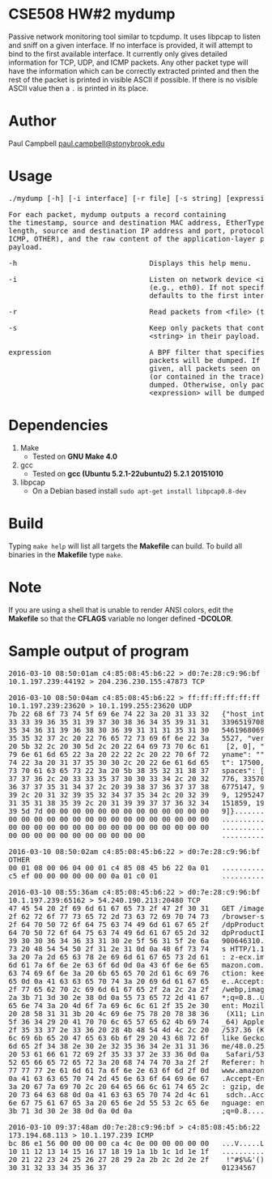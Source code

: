 # CSE508 HW&#35;2 mydump

Passive network monitoring tool similar to tcpdump. It uses libpcap to
listen and sniff on a given interface. If no interface is provided, it will
attempt to bind to the first available interface. It currently only gives detailed
information for TCP, UDP, and ICMP packets. Any other packet type will have the
information which can be correctly extracted printed and then the rest of the
packet is printed in visible ASCII if possible. If there is no visible ASCII value
then a `.` is printed in its place.

# Author

Paul Campbell <paul.campbell@stonybrook.edu>

# Usage

<pre>
./mydump [-h] [-i interface] [-r file] [-s string] [expression]

For each packet, mydump outputs a record containing
the timestamp, source and destination MAC address, EtherType, packet
length, source and destination IP address and port, protocol (TCP, UDP,
ICMP, OTHER), and the raw content of the application-layer packet
payload.

-h                               Displays this help menu.

-i                               Listen on network device &lt;interface&gt;
                                 (e.g., eth0). If not specified,
                                 defaults to the first interface found.

-r                               Read packets from &lt;file&gt; (tcpdump format).

-s                               Keep only packets that contain
                                 &lt;string&gt; in their payload.

expression                       A BPF filter that specifies which
                                 packets will be dumped. If no filter is
                                 given, all packets seen on the interface
                                 (or contained in the trace) will be
                                 dumped. Otherwise, only packets matching
                                 &lt;expression&gt; will be dumped.
</pre>

# Dependencies

1. Make
    * Tested on **GNU Make 4.0**
2. gcc
    * Tested on **gcc (Ubuntu 5.2.1-22ubuntu2) 5.2.1 20151010**
3. libpcap
    * On a Debian based install `sudo apt-get install libpcap0.8-dev`

# Build

Typing `make help` will list all targets the **Makefile** can build.
To build all binaries in the **Makefile** type `make`.

# Note

If you are using a shell that is unable to render ANSI colors, edit the **Makefile**
so that the **CFLAGS** variable no longer defined **-DCOLOR**.

# Sample output of program

<pre>
2016-03-10 08:50:01am c4:85:08:45:b6:22 > d0:7e:28:c9:96:bf 0x0800    66
10.1.197.239:44192 > 204.236.230.155:47873 TCP

2016-03-10 08:50:04am c4:85:08:45:b6:22 > ff:ff:ff:ff:ff:ff 0x0800   237
10.1.197.239:23620 > 10.1.199.255:23620 UDP
7b 22 68 6f 73 74 5f 69 6e 74 22 3a 20 31 33 32   {"host_int": 132
33 33 39 36 35 31 39 37 30 38 36 34 35 39 31 31   3396519708645911
35 34 36 31 39 36 38 30 36 39 31 31 31 35 31 30   5461968069111510
35 35 32 37 2c 20 22 76 65 72 73 69 6f 6e 22 3a   5527, "version":
20 5b 32 2c 20 30 5d 2c 20 22 64 69 73 70 6c 61    [2, 0], "displa
79 6e 61 6d 65 22 3a 20 22 22 2c 20 22 70 6f 72   yname": "", "por
74 22 3a 20 31 37 35 30 30 2c 20 22 6e 61 6d 65   t": 17500, "name
73 70 61 63 65 73 22 3a 20 5b 38 35 32 31 38 37   spaces": [852187
37 37 36 2c 20 33 33 35 37 30 30 33 34 2c 20 32   776, 33570034, 2
36 37 37 35 31 34 37 2c 20 39 38 37 36 37 37 38   6775147, 9876778
39 2c 20 31 32 39 35 32 34 37 35 34 2c 20 32 39   9, 129524754, 29
31 35 31 38 35 39 2c 20 31 39 39 37 37 36 32 34   151859, 19977624
39 5d 7d 00 00 00 00 00 00 00 00 00 00 00 00 00   9]}.............
00 00 00 00 00 00 00 00 00 00 00 00 00 00 00 00   ................
00 00 00 00 00 00 00 00 00 00 00 00 00 00 00 00   ................
00 00 00 00 00 00 00 00 00 00 00                  ...........

2016-03-10 08:50:02am c4:85:08:45:b6:22 > d0:7e:28:c9:96:bf 0x0806    42
OTHER
00 01 08 00 06 04 00 01 c4 85 08 45 b6 22 0a 01   ...........E."..
c5 ef 00 00 00 00 00 00 0a 01 c0 01               ............

2016-03-10 08:55:36am c4:85:08:45:b6:22 > d0:7e:28:c9:96:bf 0x0800   476
10.1.197.239:65162 > 54.240.190.213:20480 TCP
47 45 54 20 2f 69 6d 61 67 65 73 2f 47 2f 30 31   GET /images/G/01
2f 62 72 6f 77 73 65 72 2d 73 63 72 69 70 74 73   /browser-scripts
2f 64 70 50 72 6f 64 75 63 74 49 6d 61 67 65 2f   /dpProductImage/
64 70 50 72 6f 64 75 63 74 49 6d 61 67 65 2d 32   dpProductImage-2
39 30 30 36 34 36 33 31 30 2e 5f 56 31 5f 2e 6a   900646310._V1_.j
73 20 48 54 54 50 2f 31 2e 31 0d 0a 48 6f 73 74   s HTTP/1.1..Host
3a 20 7a 2d 65 63 78 2e 69 6d 61 67 65 73 2d 61   : z-ecx.images-a
6d 61 7a 6f 6e 2e 63 6f 6d 0d 0a 43 6f 6e 6e 65   mazon.com..Conne
63 74 69 6f 6e 3a 20 6b 65 65 70 2d 61 6c 69 76   ction: keep-aliv
65 0d 0a 41 63 63 65 70 74 3a 20 69 6d 61 67 65   e..Accept: image
2f 77 65 62 70 2c 69 6d 61 67 65 2f 2a 2c 2a 2f   /webp,image/*,*/
2a 3b 71 3d 30 2e 38 0d 0a 55 73 65 72 2d 41 67   *;q=0.8..User-Ag
65 6e 74 3a 20 4d 6f 7a 69 6c 6c 61 2f 35 2e 30   ent: Mozilla/5.0
20 28 58 31 31 3b 20 4c 69 6e 75 78 20 78 38 36    (X11; Linux x86
5f 36 34 29 20 41 70 70 6c 65 57 65 62 4b 69 74   _64) AppleWebKit
2f 35 33 37 2e 33 36 20 28 4b 48 54 4d 4c 2c 20   /537.36 (KHTML,
6c 69 6b 65 20 47 65 63 6b 6f 29 20 43 68 72 6f   like Gecko) Chro
6d 65 2f 34 38 2e 30 2e 32 35 36 34 2e 31 31 36   me/48.0.2564.116
20 53 61 66 61 72 69 2f 35 33 37 2e 33 36 0d 0a    Safari/537.36..
52 65 66 65 72 65 72 3a 20 68 74 74 70 3a 2f 2f   Referer: http://
77 77 77 2e 61 6d 61 7a 6f 6e 2e 63 6f 6d 2f 0d   www.amazon.com/.
0a 41 63 63 65 70 74 2d 45 6e 63 6f 64 69 6e 67   .Accept-Encoding
3a 20 67 7a 69 70 2c 20 64 65 66 6c 61 74 65 2c   : gzip, deflate,
20 73 64 63 68 0d 0a 41 63 63 65 70 74 2d 4c 61    sdch..Accept-La
6e 67 75 61 67 65 3a 20 65 6e 2d 55 53 2c 65 6e   nguage: en-US,en
3b 71 3d 30 2e 38 0d 0a 0d 0a                     ;q=0.8....

2016-03-10 09:37:48am d0:7e:28:c9:96:bf > c4:85:08:45:b6:22 0x0800    98
173.194.68.113 > 10.1.197.239 ICMP
bc 86 e1 56 00 00 00 00 ca 4c 0e 00 00 00 00 00   ...V.....L......
10 11 12 13 14 15 16 17 18 19 1a 1b 1c 1d 1e 1f   ................
20 21 22 23 24 25 26 27 28 29 2a 2b 2c 2d 2e 2f    !"#$%&'()*+,-./
30 31 32 33 34 35 36 37                           01234567
</pre>
